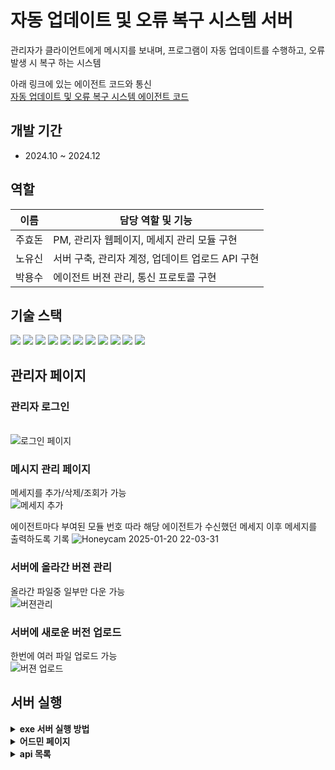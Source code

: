 # 자동 업데이트 및 오류 복구 시스템 서버
관리자가 클라이언트에게 메시지를 보내며, 프로그램이 자동 업데이트를 수행하고, 오류 발생 시 복구 하는 시스템

아래 링크에 있는 에이전트 코드와 통신
<br>[자동 업데이트 및 오류 복구 시스템 에이전트 코드](https://github.com/Hyodonjoo/agent-file-architecture.git)

## 개발 기간
- 2024.10 ~ 2024.12

## 역할
| 이름 | 담당 역할 및 기능 |
| ------ |  ------ |
| 주효돈 | PM, 관리자 웹페이지, 메세지 관리 모듈 구현 |
| 노유신 | 서버 구축, 관리자 계정, 업데이트 업로드 API 구현 |
| 박용수 | 에이전트 버젼 관리, 통신 프로토콜 구현 |

## 기술 스택
<img src="https://img.shields.io/badge/css-663399E?style=for-the-badge&logo=css"/>
<img src="https://img.shields.io/badge/javascript-F7DF1E?style=for-the-badge&logo=javascript&logoColor=black"/>
<img src="https://img.shields.io/badge/typescript-3178C6?style=for-the-badge&logo=typescript&logoColor=white"/>
<img src="https://img.shields.io/badge/JAVA-FE5F50"/>
<img src="https://img.shields.io/badge/nestjs-E0234E?style=for-the-badge&logo=nestjs"/>
<img src="https://img.shields.io/badge/nodejs-5FA04E?style=for-the-badge&logo=nodedotjs&logoColor=white"/>
<img src="https://img.shields.io/badge/sqlite-003B57?style=for-the-badge&logo=sqlite"/>
<img src="https://img.shields.io/badge/amazonec2-FF9900?style=for-the-badge&logo=amazonec2&logoColor=white"/>
<img src="https://img.shields.io/badge/npm-CB3837?style=for-the-badge&logo=npm"/>
<img src="https://img.shields.io/badge/swagger-85EA2D?style=for-the-badge&logo=swagger&logoColor=white"/>
<img src="https://img.shields.io/badge/express-000000?style=for-the-badge&logo=express&logoColor=white"/>

## 관리자 페이지
### 관리자 로그인
<br>![로그인 페이지](https://github.com/user-attachments/assets/e1357ca1-c955-47a9-bcec-ae83cd330d39)
### 메시지 관리 페이지
메세지를 추가/삭제/조회가 가능
<br>![메세지 추가](https://github.com/user-attachments/assets/86c1e12d-f828-4957-baed-18fb7604ae1f)

에이전트마다 부여된 모듈 번호 따라 해당 에이전트가 수신했던 메세지 이후 메세지를 출력하도록 기록
![Honeycam 2025-01-20 22-03-31](https://github.com/user-attachments/assets/92329649-7d5d-4f08-b1d4-25b1cbc7ecad)


### 서버에 올라간 버젼 관리
올라간 파일중 일부만 다운 가능
<br>![버젼관리](https://github.com/user-attachments/assets/d5e357cc-379e-448c-8ffb-ab59262e9b06)
### 서버에 새로운 버전 업로드
한번에 여러 파일 업로드 가능
<br>![버젼 업로드](https://github.com/user-attachments/assets/bd7e0e5d-bbd0-4497-b956-87e2edf22cc4)


## 서버 실행
<details> 
  <summary><b>exe 서버 실행 방법</b></summary>
  
1. node 설치
2. 프로젝트 폴더에서 `npm install` 명령어 실행 (node_modules 폴더 생성돼야 함)
3. 프로젝트 폴더에 .env 파일 생성 후 아래 내용 파일에 작성
```env
JWT_KEY="임의 문자열"
```
4. `npm run start:dev` 명령어로 서버 실행 (http://localhost:3000/admin)
</details>

<details> 
  <summary><b>어드민 페이지</b></summary>
  
- /admin - 어드민 계정으로 로그인하는 페이지
- /admin/create-account - 어드민 계정을 생성하는 페이지 (1개까지만 생성됨)
- /admin/agent-version - 에이전트의 현재 버전을 확인하는 페이지
- /admin/agent-update - 새로운 버전을 업로드하는 페이지
- /admin/messages - 메세지 관리하는 페이지 (임시)
</details>
<details> 
  <summary><b>api 목록</b></summary>
  
/swagger 에서 확인할 수 있습니다.
</details>
